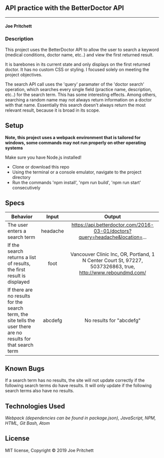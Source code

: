 ## API practice with the BetterDoctor API
---

#### Joe Pritchett

### Description

This project uses the BetterDoctor API to allow the user to search a keyword (medical conditions, doctor name, etc..) and view the first returned result.

It is barebones in its current state and only displays on the first returned doctor. It has no custom CSS or styling. I focused solely on meeting the project objectives.

The search API call uses the 'query' paramater of the 'doctor search' operation, which searches every single field (practice name, description, etc..) for the search term. This has some interesting effects. Among others, searching a random name may not always return information on a doctor with that name. Essentially this search doesn't always return the most relevant result, because it is broad in its scope.


## Setup
**Note, this project uses a webpack environment that is tailored for windows, some commands may not run properly on other operating systems**

Make sure you have Node.js installed!

* Clone or download this repo
* Using the terminal or a console emulator, navigate to the project directory
* Run the commands 'npm install', 'npm run build', 'npm run start' consecutively


## Specs

Behavior|Input|Output
--------|:---:|:-----:|
The user enters a search term|headache|https://api.betterdoctor.com/2016-03-01/doctors?query=headache&location=...
If the search returns a list of results, the first result is displayed|foot|Vancouver Clinic Inc, OR, Portland, 1 N Center Court St, 97227, 5037326863, true, http://www.reboundmd.com/|
If there are no results for the search term, the site tells the user there are no results for that search term|abcdefg|No results for "abcdefg"

## Known Bugs

If a search term has no results, the site will not update correctly if the following search terms do have results. It will only update if the following search terms also have no results.

## Technologies Used

_Webpack (dependencies can be found in package.json), JavaScript, NPM, HTML, Git Bash, Atom_

## License

MIT license, Copyright © 2019 Joe Pritchett
